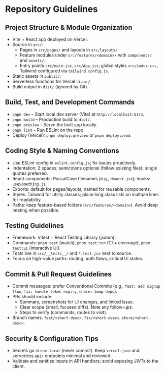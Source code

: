 # Repository Guidelines

## Project Structure & Module Organization
- Vite + React app deployed on Vercel.
- Source in `src/`:
  - Pages in `src/pages/` and layouts in `src/layouts/`.
  - Feature modules under `src/features/<domain>/` with `components/` and `assets/`.
  - Entry points `src/main.jsx`, `src/App.jsx`; global styles `src/index.css`, Tailwind configured via `tailwind.config.js`.
- Static assets in `public/`.
- Serverless functions for Vercel in `api/`.
- Build output in `dist/` (ignored by Git).

## Build, Test, and Development Commands
- `pnpm dev` – Start local dev server (Vite) at `http://localhost:5173`.
- `pnpm build` – Production build to `dist/`.
- `pnpm preview` – Serve the built app locally.
- `pnpm lint` – Run ESLint on the repo.
- Deploy (Vercel): `pnpm deploy:preview` or `pnpm deploy:prod`.

## Coding Style & Naming Conventions
- Use ESLint config in `eslint.config.js`; fix issues proactively.
- Indentation: 2 spaces; semicolons optional (follow existing files); single quotes preferred.
- React components: PascalCase filenames (e.g., `Header.jsx`); hooks: `useSomething.js`.
- Exports: default for pages/layouts, named for reusable components.
- Styles: Tailwind for utility classes; place long class lists on multiple lines for readability.
- Paths: keep feature-based folders (`src/features/<domain>`). Avoid deep nesting when possible.

## Testing Guidelines
- Framework: Vitest + React Testing Library (jsdom).
- Commands: `pnpm test` (watch), `pnpm test:run` (CI + coverage), `pnpm test:ui` (interactive UI).
- Tests live in `src/__tests__/` and `*.test.jsx` next to source.
- Focus on high-value paths: routing, auth flows, critical UI states.

## Commit & Pull Request Guidelines
- Commit messages: prefer Conventional Commits (e.g., `feat: add signup flow`, `fix: handle token expiry`, `chore: bump deps`).
- PRs should include:
  - Summary, screenshots for UI changes, and linked issue.
  - Clear scope (small, focused diffs). Note any follow-ups.
  - Steps to verify (commands, routes to visit).
- Branch names: `feat/<short-desc>`, `fix/<short-desc>`, `chore/<short-desc>`.

## Security & Configuration Tips
- Secrets go in `env.local` (never commit). Keep `vercel.json` and serverless `api/` endpoints minimal and reviewed.
- Validate and sanitize inputs in API handlers; avoid exposing JWTs to the client.

